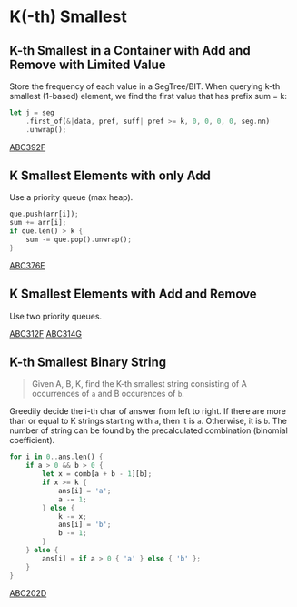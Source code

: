 # K(-th) Smallest

## K-th Smallest in a Container with Add and Remove with Limited Value

Store the frequency of each value in a SegTree/BIT. 
When querying k-th smallest (1-based) element, we find the first value that has prefix sum = k:

```rust
let j = seg
    .first_of(&|data, pref, suff| pref >= k, 0, 0, 0, 0, seg.nn)
    .unwrap();
```

[ABC392F](https://atcoder.jp/contests/abc392/submissions/62925585)

## K Smallest Elements with only Add

Use a priority queue (max heap).

```rust
que.push(arr[i]);
sum += arr[i];
if que.len() > k {
    sum -= que.pop().unwrap();
}
```

[ABC376E](https://atcoder.jp/contests/abc376/submissions/58989144)


## K Smallest Elements with Add and Remove

Use two priority queues.

[ABC312F](https://atcoder.jp/contests/abc312/submissions/44105261)
[ABC314G](https://atcoder.jp/contests/abc314/submissions/44556667)


## K-th Smallest Binary String

> Given A, B, K, find the K-th smallest string consisting of A occurrences of `a` and B occurences of `b`.

Greedily decide the i-th char of answer from left to right. If there are more than or equal to K strings starting with `a`, then it is `a`. Otherwise, it is `b`. The number of string can be found by the precalculated combination (binomial coefficient).

```rust
for i in 0..ans.len() {
    if a > 0 && b > 0 {
        let x = comb[a + b - 1][b];
        if x >= k {
            ans[i] = 'a';
            a -= 1;
        } else {
            k -= x;
            ans[i] = 'b';
            b -= 1;
        }
    } else {
        ans[i] = if a > 0 { 'a' } else { 'b' };
    }
}
```

[ABC202D](https://atcoder.jp/contests/abc202/submissions/56601554)
